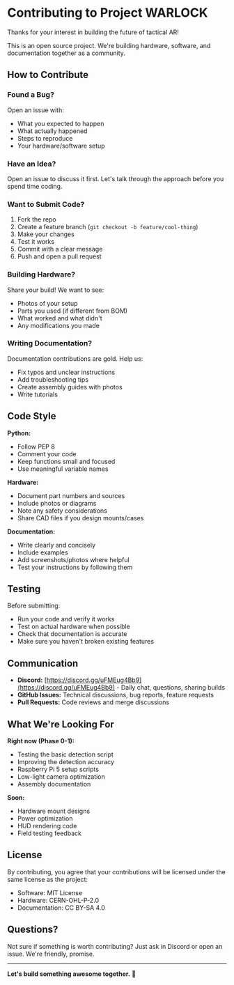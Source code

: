 # Contributing to Project WARLOCK

Thanks for your interest in building the future of tactical AR!

This is an open source project. We're building hardware, software, and documentation together as a community.

## How to Contribute

### Found a Bug?
Open an issue with:
- What you expected to happen
- What actually happened
- Steps to reproduce
- Your hardware/software setup

### Have an Idea?
Open an issue to discuss it first. Let's talk through the approach before you spend time coding.

### Want to Submit Code?
1. Fork the repo
2. Create a feature branch (`git checkout -b feature/cool-thing`)
3. Make your changes
4. Test it works
5. Commit with a clear message
6. Push and open a pull request

### Building Hardware?
Share your build! We want to see:
- Photos of your setup
- Parts you used (if different from BOM)
- What worked and what didn't
- Any modifications you made

### Writing Documentation?
Documentation contributions are gold. Help us:
- Fix typos and unclear instructions
- Add troubleshooting tips
- Create assembly guides with photos
- Write tutorials

## Code Style

**Python:**
- Follow PEP 8
- Comment your code
- Keep functions small and focused
- Use meaningful variable names

**Hardware:**
- Document part numbers and sources
- Include photos or diagrams
- Note any safety considerations
- Share CAD files if you design mounts/cases

**Documentation:**
- Write clearly and concisely
- Include examples
- Add screenshots/photos where helpful
- Test your instructions by following them

## Testing

Before submitting:
- Run your code and verify it works
- Test on actual hardware when possible
- Check that documentation is accurate
- Make sure you haven't broken existing features

## Communication

- **Discord:** [https://discord.gg/uFMEug4Bb9](https://discord.gg/uFMEug4Bb9) - Daily chat, questions, sharing builds
- **GitHub Issues:** Technical discussions, bug reports, feature requests
- **Pull Requests:** Code reviews and merge discussions

## What We're Looking For

**Right now (Phase 0-1):**
- Testing the basic detection script
- Improving the detection accuracy
- Raspberry Pi 5 setup scripts
- Low-light camera optimization
- Assembly documentation

**Soon:**
- Hardware mount designs
- Power optimization
- HUD rendering code
- Field testing feedback

## License

By contributing, you agree that your contributions will be licensed under the same license as the project:
- Software: MIT License
- Hardware: CERN-OHL-P-2.0
- Documentation: CC BY-SA 4.0

## Questions?

Not sure if something is worth contributing? Just ask in Discord or open an issue. We're friendly, promise.

---

**Let's build something awesome together.** 🎯
